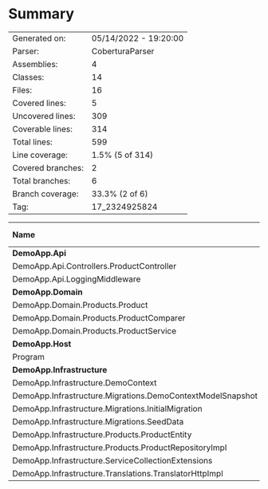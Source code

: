 ﻿# Summary
|||
|:---|:---|
| Generated on: | 05/14/2022 - 19:20:00 |
| Parser: | CoberturaParser |
| Assemblies: | 4 |
| Classes: | 14 |
| Files: | 16 |
| Covered lines: | 5 |
| Uncovered lines: | 309 |
| Coverable lines: | 314 |
| Total lines: | 599 |
| Line coverage: | 1.5% (5 of 314) |
| Covered branches: | 2 |
| Total branches: | 6 |
| Branch coverage: | 33.3% (2 of 6) |
| Tag: | 17_2324925824 |

|**Name**|**Covered**|**Uncovered**|**Coverable**|**Total**|**Line coverage**|**Covered**|**Total**|**Branch coverage**|
|:---|---:|---:|---:|---:|---:|---:|---:|---:|
|**DemoApp.Api**|**0**|**22**|**22**|**55**|**0%**|**0**|**0**|****|
|DemoApp.Api.Controllers.ProductController|0|9|9|27|0%|0|0||
|DemoApp.Api.LoggingMiddleware|0|13|13|28|0%|0|0||
|**DemoApp.Domain**|**5**|**12**|**17**|**50**|**29.4%**|**2**|**4**|**50%**|
|DemoApp.Domain.Products.Product|2|0|2|15|100%|0|0||
|DemoApp.Domain.Products.ProductComparer|3|0|3|10|100%|2|4|50%|
|DemoApp.Domain.Products.ProductService|0|12|12|25|0%|0|0||
|**DemoApp.Host**|**0**|**28**|**28**|**46**|**0%**|**0**|**2**|**0%**|
|Program|0|28|28|46|0%|0|2|0%|
|**DemoApp.Infrastructure**|**0**|**247**|**247**|**448**|**0%**|**0**|**0**|****|
|DemoApp.Infrastructure.DemoContext|0|13|13|28|0%|0|0||
|DemoApp.Infrastructure.Migrations.DemoContextModelSnapshot|0|53|53|72|0%|0|0||
|DemoApp.Infrastructure.Migrations.InitialMigration|0|40|40|74|0%|0|0||
|DemoApp.Infrastructure.Migrations.SeedData|0|97|97|139|0%|0|0||
|DemoApp.Infrastructure.Products.ProductEntity|0|3|3|20|0%|0|0||
|DemoApp.Infrastructure.Products.ProductRepositoryImpl|0|7|7|25|0%|0|0||
|DemoApp.Infrastructure.ServiceCollectionExtensions|0|4|4|21|0%|0|0||
|DemoApp.Infrastructure.Translations.TranslatorHttpImpl|0|30|30|69|0%|0|0||
